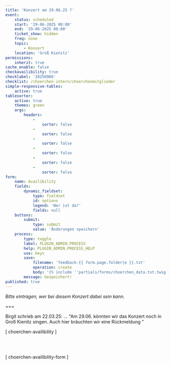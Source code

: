 ```yaml
---
title: 'Konzert am 29.06.25 ?'
event:
    status: scheduled
    start: '29-06-2025 00:00'
    end: '29-06-2025 00:00'
    ticket_show: hidden
    freq: none
    topic:
        - Konzert
    location: 'Groß Kienitz'
permissions:
    inherit: true
cache_enable: false
checkavailibility: true
checklabel: '20250906'
checklist: /choerchen-intern/choerchenmitglieder
simple-responsive-tables:
    active: true
tablesorter:
    active: true
    themes: green
    args:
        headers:
            -
                sorter: false
            -
                sorter: false
            -
                sorter: false
            -
                sorter: false
            -
                sorter: false
            -
                sorter: false
form:
    name: Availibility
    fields:
        dynamic_fieldset:
            type: fieldset
            id: options
            legend: 'Wer ist da?'
            fields: null
    buttons:
        submit:
            type: submit
            value: 'Änderungen speichern'
    process:
        type: toggle
        label: PLUGIN_ADMIN.PROCESS
        help: PLUGIN_ADMIN.PROCESS_HELP
        use: keys
        save:
            filename: 'feedback-{{ form.page.folder|e }}.txt'
            operation: create
            body: '{% include ''partials/forms/choerchen_data.txt.twig'' %}'
        message: Gespeichert!
published: true
---
```


_Bitte eintragen, wer bei diesem Konzert dabei sein kann._

===

Birgit schrieb am 22.03.25: 
... "Am 29.06. könnten wir das Konzert noch in Groß Kienitz singen. Auch hier bräuchten wir eine Rückmeldung 
"


[ choerchen-availibility ]

</br>
</br>

[ choerchen-availibility-form ]


